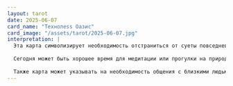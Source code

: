 ```yaml
---
layout: tarot
date: 2025-06-07
card_name: "Технолess Оазис"
card_image: "/assets/tarot/2025-06-07.jpg"
interpretation: |
  Эта карта символизирует необходимость отстраниться от суеты повседневной жизни и найти внутренний покой. Технолess Оазис призывает нас отключиться от технологий и внешних раздражителей, чтобы сосредоточиться на своих истинных желаниях и потребностях. Вода на карте отражает спокойствие и ясность, а светящееся солнце символизирует надежду и новые начинания.
  
  Сегодня может быть хорошее время для медитации или прогулки на природе. Ощущение гармонии с окружающим миром поможет вам восстановить силы и ясность ума. Если вы чувствуете себя перегруженным, постарайтесь выделить время для себя, чтобы восстановить баланс и сосредоточиться на том, что действительно важно. Это может быть момент для саморазмышления, который поможет вам лучше понять свои цели и желания.
  
  Также карта может указывать на необходимость общения с близкими людьми без отвлечений. Проводите время с теми, кто вам дорог, и обсуждайте важные темы без технологий, чтобы углубить связь и понимание друг друга. Этот день может стать началом чего-то нового, если вы позволите себе отдохнуть и сосредоточиться на том, что действительно имеет значение.
---
```

